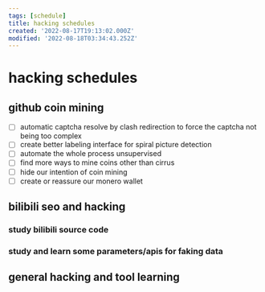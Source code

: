 ```yaml
---
tags: [schedule]
title: hacking schedules
created: '2022-08-17T19:13:02.000Z'
modified: '2022-08-18T03:34:43.252Z'
---
```


# hacking schedules

## github coin mining
- [ ] automatic captcha resolve by clash redirection to force the captcha not being too complex
- [ ] create better labeling interface for spiral picture detection
- [ ] automate the whole process unsupervised
- [ ] find more ways to mine coins other than cirrus
- [ ] hide our intention of coin mining
- [ ] create or reassure our monero wallet

## bilibili seo and hacking
### study bilibili source code
### study and learn some parameters/apis for faking data

## general hacking and tool learning
